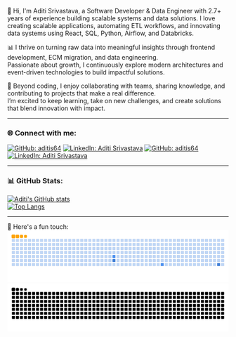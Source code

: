   
👋 Hi, I'm Aditi Srivastava, a Software Developer & Data Engineer with 2.7+ years of experience building scalable systems and data solutions.
I love creating scalable applications, automating ETL workflows, and innovating data systems using React, SQL, Python, Airflow, and Databricks.  

📊 I thrive on turning raw data into meaningful insights through frontend development, ECM migration, and data engineering.  
Passionate about growth, I continuously explore modern architectures and event-driven technologies to build impactful solutions.  

🤝 Beyond coding, I enjoy collaborating with teams, sharing knowledge, and contributing to projects that make a real difference.  
I’m excited to keep learning, take on new challenges, and create solutions that blend innovation with impact.  


---

### 🌐 Connect with me:
[![GitHub: aditis64](https://img.shields.io/github/followers/aditis64?label=follow&style=social)](https://github.com/aditis64)
[![LinkedIn: Aditi Srivastava](https://img.shields.io/badge/-Aditi%20Srivastava-blue?style=flat-square&logo=Linkedin&logoColor=white&link=https://www.linkedin.com/in/aditis64/)](https://www.linkedin.com/in/aditis64/)
[![GitHub: aditis64](https://img.shields.io/badge/GitHub-aditis64-black?style=flat-square&logo=github)](https://github.com/aditis64)
[![LinkedIn: Aditi Srivastava](https://img.shields.io/badge/LinkedIn-Aditi%20Srivastava-blue?style=flat-square&logo=linkedin)](https://www.linkedin.com/in/aditis64/)


---

### 📊 GitHub Stats:
[![Aditi's GitHub stats](https://github-readme-stats.vercel.app/api?username=aditis64&hide=issues&count_private=true&show_icons=true&theme=radical)](https://github.com/aditis64/github-readme-stats)  
[![Top Langs](https://github-readme-stats.vercel.app/api/top-langs/?username=aditis64&layout=compact&theme=radical)](https://github.com/aditis64/github-readme-stats)

---

<!-- ### 🐍 Here's a fun touch:  

![GitHub Snake](https://raw.githubusercontent.com/aditis64/aditis64/output/ocean.gif) -->

🐍 Here's a fun touch: 
![snake gif](https://github.com/aditis64/aditis64/blob/output/ocean.gif#gh-light-mode-only)
![snake gif](https://github.com/aditis64/aditis64/blob/output/github-snake-dark.svg#gh-dark-mode-only)
